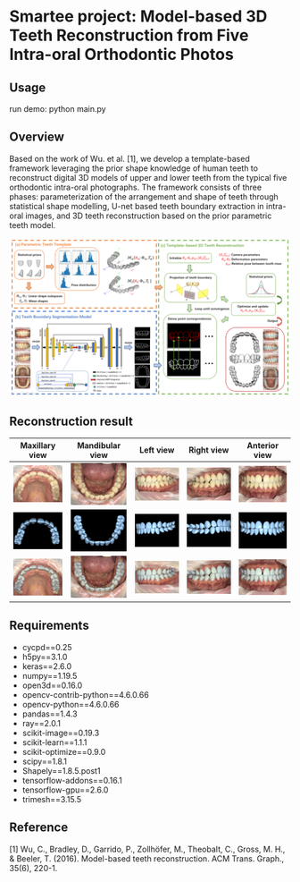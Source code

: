 # Smartee project: Model-based 3D Teeth Reconstruction from Five Intra-oral Orthodontic Photos

## Usage
run demo: python main.py


## Overview
Based on the work of Wu. et al. [1], we develop a template-based framework leveraging the prior shape knowledge of human teeth to reconstruct digital 3D models of upper and lower teeth from the typical five orthodontic intra-oral photographs. The framework consists of three phases: parameterization of the arrangement and shape of teeth through statistical shape modelling, U-net based teeth boundary extraction in intra-oral images, and 3D teeth reconstruction based on the prior parametric teeth model.
<p align="center">
    <img src=".\demo\assets\teeth_reconstruction_framework.png" alt="teeth reconstruction framework" width="800"/>
</p>

## Reconstruction result

Maxillary view |  Mandibular view | Left view | Right view | Anterior view
:----:|:----:|:----:|:----:|:----:
<img src=".\seg\valid\image\1-0.png" alt="orthodontic photo: maxillary view" width="100"/>|<img src=".\seg\valid\image\1-1.png" alt="orthodontic photo: mandibular view" width="100"/>|<img src=".\seg\valid\image\1-2.png" alt="orthodontic photo: left view" width="100"/>|<img src=".\seg\valid\image\1-3.png" alt="orthodontic photo: right view" width="100"/>|<img src=".\seg\valid\image\1-4.png" alt="orthodontic photo: anterior view" width="100"/>
<img src=".\demo\visualization\mesh-tag=1-PHOTO.UPPER.png" alt="reconstructed teeth: maxillary view" width="100"/>|<img src=".\demo\visualization\mesh-tag=1-PHOTO.LOWER.png" alt="reconstructed teeth: mandibular view" width="100"/>|<img src=".\demo\visualization\mesh-tag=1-PHOTO.LEFT.png" alt="reconstructed teeth: left view" width="100"/>|<img src=".\demo\visualization\mesh-tag=1-PHOTO.RIGHT.png" alt="reconstructed teeth: right view" width="100"/>|<img src=".\demo\visualization\mesh-tag=1-PHOTO.FRONTAL.png" alt="reconstructed teeth: anterior view" width="100"/>
<img src=".\demo\visualization\overlay-tag=1-PHOTO.UPPER.png" alt="projection: maxillary view" width="100"/>|<img src=".\demo\visualization\overlay-tag=1-PHOTO.LOWER.png" alt="projection teeth: mandibular view" width="100"/>|<img src=".\demo\visualization\overlay-tag=1-PHOTO.LEFT.png" alt="projection teeth: left view" width="100"/>|<img src=".\demo\visualization\overlay-tag=1-PHOTO.RIGHT.png" alt="projection teeth: right view" width="100"/>|<img src=".\demo\visualization\overlay-tag=1-PHOTO.FRONTAL.png" alt="projection teeth: anterior view" width="100"/>


## Requirements
- cycpd==0.25
- h5py==3.1.0
- keras==2.6.0
- numpy==1.19.5
- open3d==0.16.0
- opencv-contrib-python==4.6.0.66
- opencv-python==4.6.0.66
- pandas==1.4.3
- ray==2.0.1
- scikit-image==0.19.3
- scikit-learn==1.1.1
- scikit-optimize==0.9.0
- scipy==1.8.1
- Shapely==1.8.5.post1
- tensorflow-addons==0.16.1
- tensorflow-gpu==2.6.0
- trimesh==3.15.5


## Reference
[1] Wu, C., Bradley, D., Garrido, P., Zollhöfer, M., Theobalt, C., Gross, M. H., & Beeler, T. (2016). Model-based teeth reconstruction. ACM Trans. Graph., 35(6), 220-1.
